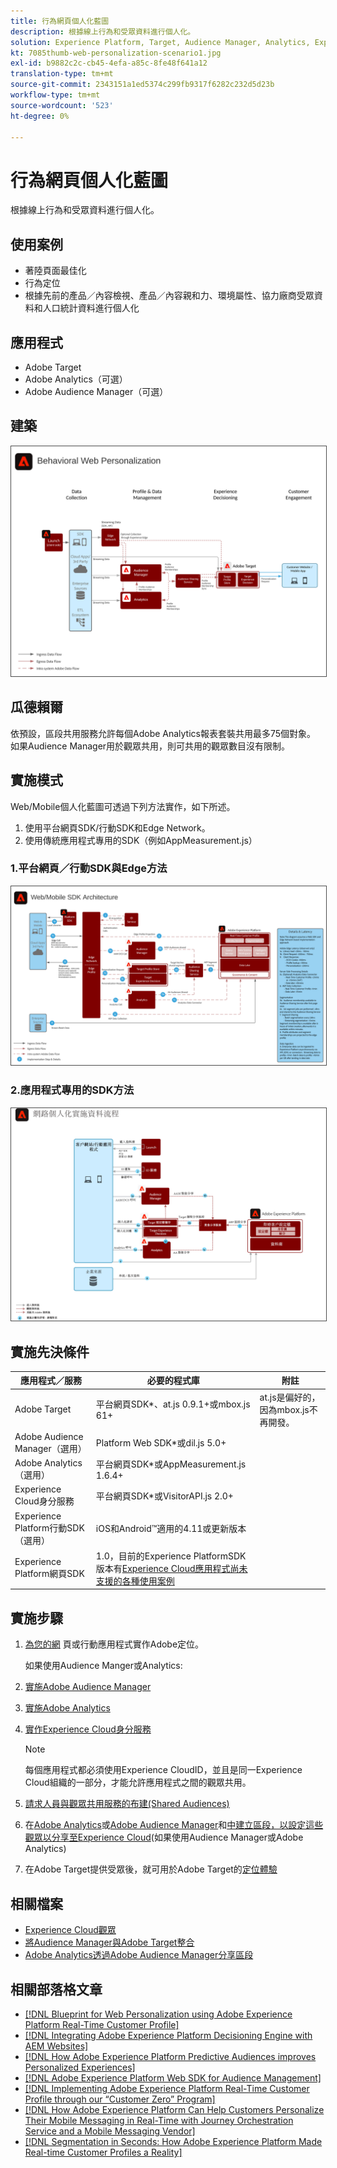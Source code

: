 ```yaml
---
title: 行為網頁個人化藍圖
description: 根據線上行為和受眾資料進行個人化。
solution: Experience Platform, Target, Audience Manager, Analytics, Experience Cloud Services, Data Collection
kt: 7085thumb-web-personalization-scenario1.jpg
exl-id: b9882c2c-cb45-4efa-a85c-8fe48f641a12
translation-type: tm+mt
source-git-commit: 2343151a1ed5374c299fb9317f6282c232d5d23b
workflow-type: tm+mt
source-wordcount: '523'
ht-degree: 0%

---
```


# 行為網頁個人化藍圖

根據線上行為和受眾資料進行個人化。

## 使用案例

* 著陸頁面最佳化
* 行為定位
* 根據先前的產品／內容檢視、產品／內容親和力、環境屬性、協力廠商受眾資料和人口統計資料進行個人化

## 應用程式

* Adobe Target
* Adobe Analytics（可選）
* Adobe Audience Manager（可選）

## 建築

<img src="assets/personalization.svg" alt="行為網頁個人化情境的參考架構" style="border:1px solid #4a4a4a" />


## 瓜德賴爾

依預設，區段共用服務允許每個Adobe Analytics報表套裝共用最多75個對象。 如果Audience Manager用於觀眾共用，則可共用的觀眾數目沒有限制。 

## 實施模式

Web/Mobile個人化藍圖可透過下列方法實作，如下所述。

1. 使用平台網頁SDK/行動SDK和Edge Network。
1. 使用傳統應用程式專用的SDK（例如AppMeasurement.js）

### 1.平台網頁／行動SDK與Edge方法

<img src="assets/websdkflow.svg" alt="平台網頁SDK/行動SDK與Edge網路方法的參考架構" style="border:1px solid #4a4a4a" />

### 2.應用程式專用的SDK方法

<img src="assets/appsdkflow.png" alt="應用程式專用SDK方法的參考架構" style="border:1px solid #4a4a4a" />




## 實施先決條件

| 應用程式／服務 | 必要的程式庫 | 附註 |
|---|---|---|
| Adobe Target | 平台網頁SDK*、at.js 0.9.1+或mbox.js 61+ | at.js是偏好的，因為mbox.js不再開發。 |
| Adobe Audience Manager（選用） | Platform Web SDK*或dil.js 5.0+ |  |
| Adobe Analytics（選用） | 平台網頁SDK*或AppMeasurement.js 1.6.4+ |  |
| Experience Cloud身分服務 | 平台網頁SDK*或VisitorAPI.js 2.0+ |  |
| Experience Platform行動SDK（選用） | iOS和Android™適用的4.11或更新版本 |  |
| Experience Platform網頁SDK | 1.0，目前的Experience PlatformSDK版本有[Experience Cloud應用程式尚未支援的各種使用案例](https://github.com/adobe/alloy/projects/5) |  |

## 實施步驟

1. [為您的網](https://experienceleague.adobe.com/docs/target/using/implement-target/implementing-target.html) 頁或行動應用程式實作Adobe定位。

   如果使用Audience Manger或Analytics:

1. [實施Adobe Audience Manager](https://experienceleague.adobe.com/docs/audience-manager/user-guide/implementation-integration-guides/implement-audience-manager.html)
1. [實施Adobe Analytics](https://experienceleague.adobe.com/docs/analytics/implementation/home.html)
1. [實作Experience Cloud身分服務](https://experienceleague.adobe.com/docs/id-service/using/implementation/implementation-guides.html)

   >[!NOTE]
   >
   >每個應用程式都必須使用Experience CloudID，並且是同一Experience Cloud組織的一部分，才能允許應用程式之間的觀眾共用。

1. [請求人員與觀眾共用服務的布建(Shared Audiences)](https://www.adobe.com/go/audiences)
1. 在[Adobe Analytics](https://experienceleague.adobe.com/docs/analytics/components/segmentation/segmentation-workflow/seg-build.html)或[Adobe Audience Manager](https://experienceleague.adobe.com/docs/audience-manager/user-guide/features/segments/segment-builder.html)和[中建立區段，以設定這些觀眾以分享至Experience Cloud](https://experienceleague.adobe.com/docs/analytics/components/segmentation/segmentation-workflow/seg-publish.html)(如果使用Audience Manager或Adobe Analytics)
1. 在Adobe Target提供受眾後，就可用於Adobe Target的[定位體驗](https://experienceleague.adobe.com/docs/target/using/audiences/target.html)

## 相關檔案

* [Experience Cloud觀眾](https://experienceleague.adobe.com/docs/core-services/interface/audiences/audience-library.html)
* [將Audience Manager與Adobe Target整合](https://experienceleague.adobe.com/docs/audience-manager/user-guide/implementation-integration-guides/integration-other-solutions/aam-target-integration.html)
* [Adobe Analytics透過Adobe Audience Manager分享區段](https://experienceleague.adobe.com/docs/analytics/components/segmentation/segmentation-workflow/seg-publish.html)


## 相關部落格文章

* [[!DNL Blueprint for Web Personalization using Adobe Experience Platform Real-Time Customer Profile]](https://medium.com/adobetech/blueprint-for-web-personalization-using-adobe-experience-platform-real-time-customer-profile-fef2ce7a4b2f)
* [[!DNL Integrating Adobe Experience Platform Decisioning Engine with AEM Websites]](https://jaeness.medium.com/integrating-adobe-experience-platform-decisioning-engine-with-aem-websites-9c222acd12e2)
* [[!DNL How Adobe Experience Platform Predictive Audiences improves Personalized Experiences]](https://medium.com/adobetech/how-adobe-experience-platform-predictive-audiences-improves-personalized-experiences-1f75a60cb7a3)
* [[!DNL Adobe Experience Platform Web SDK for Audience Management]](https://medium.com/adobetech/adobe-experience-platform-web-sdk-for-audience-management-751fa6d063bc)
* [[!DNL Implementing Adobe Experience Platform Real-Time Customer Profile through our “Customer Zero” Program]](https://medium.com/adobetech/implementing-adobe-experience-platform-real-time-customer-profile-through-our-customer-zero-32e7cd952896)
* [[!DNL How Adobe Experience Platform Can Help Customers Personalize Their Mobile Messaging in Real-Time with Journey Orchestration Service and a Mobile Messaging Vendor]](https://medium.com/adobetech/how-adobe-experience-platform-helped-a-client-personalize-their-mobile-messaging-in-real-time-with-7d634aefa098)
* [[!DNL Segmentation in Seconds: How Adobe Experience Platform Made Real-time Customer Profiles a Reality]](https://medium.com/adobetech/segmentation-in-seconds-how-adobe-experience-platform-made-real-time-customer-profiles-a-reality-a7a8552b0847)
